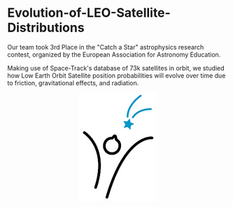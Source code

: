 # Evolution-of-LEO-Satellite-Distributions
Our team took 3rd Place in the "Catch a Star" astrophysics research contest, organized by the European Association for Astronomy Education. 

Making use of Space-Track's database of 73k satellites in orbit, we studied how Low Earth Orbit Satellite position probabilities will evolve over time due to friction, gravitational effects, and radiation. 

<p align="center">
  <img src="https://github.com/ggchiriac/Evolution-of-LEO-Satellite-Distributions/blob/main/catch-a-star-logo.jpeg" />
</p>
